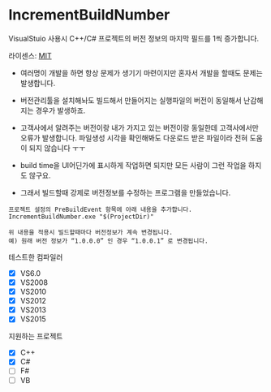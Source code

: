# IncrementBuildNumber
VisualStuio 사용시 C++/C# 프로젝트의 버전 정보의 마지막 필드를 1씩 증가합니다.

라이센스: [MIT](http://opensource.org/licenses/MIT)

- 여러명이 개발을 하면 항상 문제가 생기기 마련이지만 혼자서 개발을 할때도 문제는 발생합니다.

- 버전관리툴을 설치해놔도 빌드해서 만들어지는 실행파일의 버전이 동일해서 난감해지는 경우가 발생하죠.

- 고객사에서 알려주는 버전이랑 내가 가지고 있는 버전이랑 동일한데 고객사에서만 오류가 발생합니다. 파일생성 시각을 확인해봐도 다운로드 받은 파일이라 전혀 도움이 되지 않습니다 ㅜㅜ

- build time을 UI어딘가에 표시하게 작업하면 되지만 모든 사람이 그런 작업을 하지도 않구요.

- 그래서 빌드할때 강제로 버전정보를 수정하는 프로그램을 만들었습니다.


```
프로젝트 설정의 PreBuildEvent 항목에 아래 내용을 추가합니다.
IncrementBuildNumber.exe "$(ProjectDir)"

위 내용을 적용시 빌드할때마다 버전정보가 계속 변경됩니다.
예) 원래 버전 정보가 “1.0.0.0” 인 경우 “1.0.0.1” 로 변경됩니다.
```

테스트한 컴파일러
- [x] VS6.0
- [x] VS2008
- [x] VS2010
- [x] VS2012
- [x] VS2013
- [x] VS2015

지원하는 프로젝트
- [x] C++
- [x] C#
- [ ] F#
- [ ] VB
